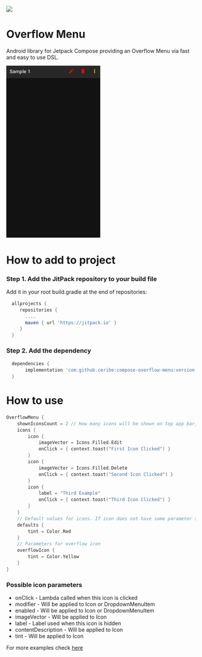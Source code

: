 [![](https://jitpack.io/v/ceribe/compose-overflow-menu.svg)](https://jitpack.io/#ceribe/compose-overflow-menu)

# Overflow Menu
Android library for Jetpack Compose providing an Overflow Menu via fast and easy to use DSL.

<img src="art/Sample1.gif" width="250"/>

# How to add to project
### Step 1. Add the JitPack repository to your build file
Add it in your root build.gradle at the end of repositories:
```gradle
  allprojects {
     repositories {
       ....
       maven { url 'https://jitpack.io' }
     }
  }
```
### Step 2. Add the dependency
```gradle
  dependencies {
       implementation 'com.github.ceribe:compose-overflow-menu:version'
  }
```

# How to use
```kotlin 
OverflowMenu {
    shownIconsCount = 2 // How many icons will be shown on top app bar, rest will be hidden under overflow icon
    icons {
        icon {
            imageVector = Icons.Filled.Edit
            onClick = { context.toast("First Icon Clicked") }
        }
        icon {
            imageVector = Icons.Filled.Delete
            onClick = { context.toast("Second Icon Clicked") }
        }
        icon {
            label = "Third Example"
            onClick = { context.toast("Third Icon Clicked") }
        }
    }
    // Default values for icons. If icon does not have some parameter set it will use the one from defaults
    defaults {
        tint = Color.Red
    }
    // Parameters for overflow icon
    overflowIcon {
        tint = Color.Yellow
    }
}
```
### Possible icon parameters
- onClick - Lambda called when this icon is clicked
- modifier - Will be applied to Icon or DropdownMenuItem
- enabled - Will be applied to Icon or DropdownMenuItem
- imageVector - Will be applied to Icon
- label - Label used when this icon is hidden
- contentDescription - Will be applied to Icon
- tint - Will be applied to Icon


For more examples check [here](https://github.com/ceribe/compose-overflow-menu/blob/master/sample/src/main/java/com/ceribe/compose/sample/MainActivity.kt)
